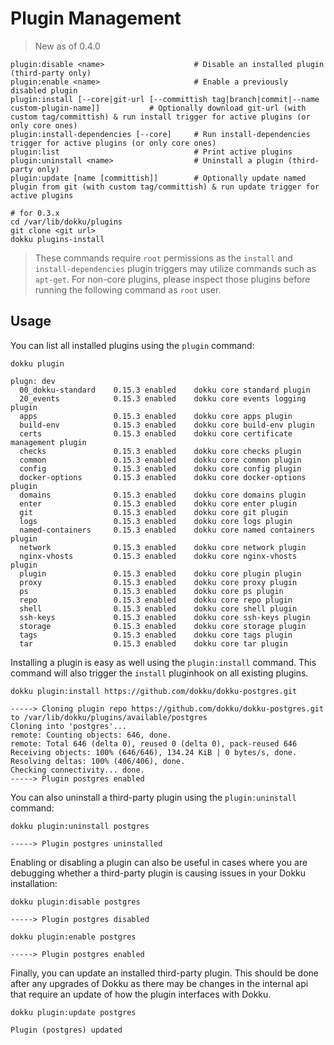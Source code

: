 # Plugin Management

> New as of 0.4.0

```
plugin:disable <name>                    # Disable an installed plugin (third-party only)
plugin:enable <name>                     # Enable a previously disabled plugin
plugin:install [--core|git-url [--committish tag|branch|commit|--name custom-plugin-name]]           # Optionally download git-url (with custom tag/committish) & run install trigger for active plugins (or only core ones)
plugin:install-dependencies [--core]     # Run install-dependencies trigger for active plugins (or only core ones)
plugin:list                              # Print active plugins
plugin:uninstall <name>                  # Uninstall a plugin (third-party only)
plugin:update [name [committish]]        # Optionally update named plugin from git (with custom tag/committish) & run update trigger for active plugins
```

```shell
# for 0.3.x
cd /var/lib/dokku/plugins
git clone <git url>
dokku plugins-install
```

> These commands require `root` permissions as the `install` and `install-dependencies` plugin triggers may utilize commands such as `apt-get`. For non-core plugins, please inspect those plugins before running the following command as `root` user.

## Usage

You can list all installed plugins using the `plugin` command:

```shell
dokku plugin
```

```
plugn: dev
  00_dokku-standard    0.15.3 enabled    dokku core standard plugin
  20_events            0.15.3 enabled    dokku core events logging plugin
  apps                 0.15.3 enabled    dokku core apps plugin
  build-env            0.15.3 enabled    dokku core build-env plugin
  certs                0.15.3 enabled    dokku core certificate management plugin
  checks               0.15.3 enabled    dokku core checks plugin
  common               0.15.3 enabled    dokku core common plugin
  config               0.15.3 enabled    dokku core config plugin
  docker-options       0.15.3 enabled    dokku core docker-options plugin
  domains              0.15.3 enabled    dokku core domains plugin
  enter                0.15.3 enabled    dokku core enter plugin
  git                  0.15.3 enabled    dokku core git plugin
  logs                 0.15.3 enabled    dokku core logs plugin
  named-containers     0.15.3 enabled    dokku core named containers plugin
  network              0.15.3 enabled    dokku core network plugin
  nginx-vhosts         0.15.3 enabled    dokku core nginx-vhosts plugin
  plugin               0.15.3 enabled    dokku core plugin plugin
  proxy                0.15.3 enabled    dokku core proxy plugin
  ps                   0.15.3 enabled    dokku core ps plugin
  repo                 0.15.3 enabled    dokku core repo plugin
  shell                0.15.3 enabled    dokku core shell plugin
  ssh-keys             0.15.3 enabled    dokku core ssh-keys plugin
  storage              0.15.3 enabled    dokku core storage plugin
  tags                 0.15.3 enabled    dokku core tags plugin
  tar                  0.15.3 enabled    dokku core tar plugin
```

Installing a plugin is easy as well using the `plugin:install` command. This command will also trigger the `install` pluginhook on all existing plugins.

```shell
dokku plugin:install https://github.com/dokku/dokku-postgres.git
```

```
-----> Cloning plugin repo https://github.com/dokku/dokku-postgres.git to /var/lib/dokku/plugins/available/postgres
Cloning into 'postgres'...
remote: Counting objects: 646, done.
remote: Total 646 (delta 0), reused 0 (delta 0), pack-reused 646
Receiving objects: 100% (646/646), 134.24 KiB | 0 bytes/s, done.
Resolving deltas: 100% (406/406), done.
Checking connectivity... done.
-----> Plugin postgres enabled
```

You can also uninstall a third-party plugin using the `plugin:uninstall` command:

```shell
dokku plugin:uninstall postgres
```

```
-----> Plugin postgres uninstalled
```

Enabling or disabling a plugin can also be useful in cases where you are debugging whether a third-party plugin is causing issues in your Dokku installation:

```shell
dokku plugin:disable postgres
```

```
-----> Plugin postgres disabled
```

```shell
dokku plugin:enable postgres
```

```
-----> Plugin postgres enabled
```

Finally, you can update an installed third-party plugin. This should be done after any upgrades of Dokku as there may be changes in the internal api that require an update of how the plugin interfaces with Dokku.

```shell
dokku plugin:update postgres
```

```
Plugin (postgres) updated
```
